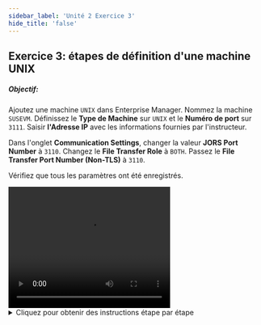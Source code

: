 ```yaml
---
sidebar_label: 'Unité 2 Exercice 3'
hide_title: 'false'
---
```


## Exercice 3: étapes de définition d'une machine UNIX

##### Objectif:

Ajoutez une machine ```UNIX``` dans Enterprise Manager. Nommez la machine ```SUSEVM```. Définissez le **Type de Machine** sur ```UNIX``` et le **Numéro de port** sur ```3111```. Saisir **l'Adresse IP** avec les informations fournies par l'instructeur.

Dans l'onglet **Communication Settings**, changer la valeur **JORS Port Number** à ```3110```. Changez le **File Transfer Role** à ```BOTH```. Passez le **File Transfer Port Number (Non-TLS)** à ```3110```.

Vérifiez que tous les paramètres ont été enregistrés.


<div>
<video width="320" height="240" controls>
  <source src="videobasic/U2E3.mp4" type="video/mp4"></source>
Your browser does not support the video tag.
</video>
</div>

<details>

<summary>Cliquez pour obtenir des instructions étape par étape</summary>

1. Sous la rubrique Administration, double-cliquez sur **Machines**.
2. Cliquez sur le bouton **Ajouter** dans la barre d'outils du menu Machines.
3. Dans la zone de texte Nom, entrez ```SUSEVM```.
4. Dans la zone de texte Documentation, entrez ```C'est ma première Machine UNIX```.
5. Dans la liste déroulante Type de Machine, sélectionnez **UNIX**.
6. Assurez-vous que le **Numéro de port** est ```3111```.
7. Saisissez **l'adresse IP** fournie par l'instructeur dans le champ dédié.
8. Cliquez sur le bouton **Sauvegarder** dans la barre d'outils du menu Machines.
9. Cliquez sur le lien **Ouvrir le panneau Paramètres Avancés**
10. Cliquez sur l'onglet **Communication Settings**.
11. Cliquez sur la ligne **JORS Port Number** :
    * Saisissez ```3110``` dans la zone **JORS Port number** située en bas de l'écran **Propriétés Avancées Machine**. 
    * Cliquez sur le bouton **Mise à jour**.
12. Cliquez sur l'onglet **File Transfer Settings**.
13. Cliquez sur la ligne **File Transfer Rôle** :
    * Sélectionnez **Both** dans la liste déroulante **File Transfer Role** en bas de l'écran Propriétés Avancées Machine.
    * Cliquez sur le bouton **Mise à jour**.
    * Remplacez la valeur ```0``` de **File Transfer Port Number (non TLS)** par ```3110```.
    * Cliquez sur le bouton **Mise à jour**.
    * Cliquez sur **Sauvegarder**.
14. Fermez l'onglet Machines.

</details>
